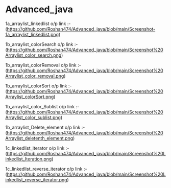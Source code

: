 # Advanced_java

1a_arraylist_linkedlist o/p link :-(https://github.com/Roshan474/Advanced_java/blob/main/Screenshot-1a_arraylist_linkedlist.png)

1b_arraylist_colorSearch o/p link :-(https://github.com/Roshan474/Advanced_java/blob/main/Screenshot%20Arraylist_color_search.png)

1b_arraylist_colorRemoval o/p link :-(https://github.com/Roshan474/Advanced_java/blob/main/Screenshot%20Arraylist_color_removal.png)

1b_arraylist_colorSort o/p link :-(https://github.com/Roshan474/Advanced_java/blob/main/Screenshot%20Arraylist_colorSort.png)

1b_arraylist_color_Sublist o/p link :-(https://github.com/Roshan474/Advanced_java/blob/main/Screenshot%20Arraylist_color_sublist.png)

1b_arraylist_Delete_element o/p link :-(https://github.com/Roshan474/Advanced_java/blob/main/Screenshot%20Arraylist_deletenth_element.png)

1c_linkedlist_iterator o/p link :-(https://github.com/Roshan474/Advanced_java/blob/main/Screenshot%20Linkedlist_Iteration.png)

1c_linkedlist_reverse_iterator o/p link :-(https://github.com/Roshan474/Advanced_java/blob/main/Screenshot%20Linkedlist_reverse_iterator.png)





